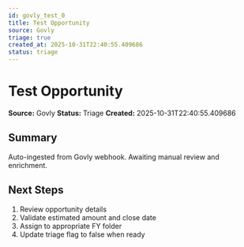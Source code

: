 ```yaml
---
id: govly_test_0
title: Test Opportunity
source: Govly
triage: true
created_at: 2025-10-31T22:40:55.409686
status: triage
---
```


# Test Opportunity

**Source:** Govly
**Status:** Triage
**Created:** 2025-10-31T22:40:55.409686

## Summary

Auto-ingested from Govly webhook. Awaiting manual review and enrichment.

## Next Steps

1. Review opportunity details
2. Validate estimated amount and close date
3. Assign to appropriate FY folder
4. Update triage flag to false when ready
